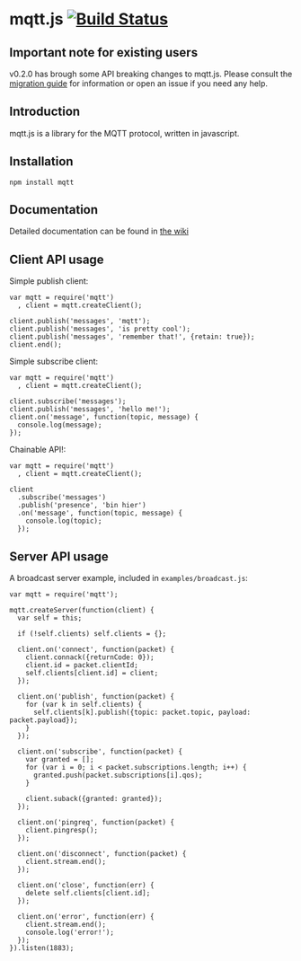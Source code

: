 # mqtt.js [![Build Status](https://travis-ci.org/adamvr/MQTT.js.png)](https://travis-ci.org/adamvr/MQTT.js)

## Important note for existing users

v0.2.0 has brough some API breaking changes to mqtt.js. Please
consult the [migration guide](http://github.com/adamvr/MQTT.js/wiki/migration) for information
or open an issue if you need any help.

## Introduction

mqtt.js is a library for the MQTT protocol, written in javascript.


## Installation

    npm install mqtt

## Documentation

Detailed documentation can be found in [the wiki](http://github.com/adamvr/MQTT.js/wiki)

## Client API usage

Simple publish client:

    var mqtt = require('mqtt')
      , client = mqtt.createClient();

    client.publish('messages', 'mqtt');
    client.publish('messages', 'is pretty cool');
    client.publish('messages', 'remember that!', {retain: true});
    client.end();

Simple subscribe client:

    var mqtt = require('mqtt')
      , client = mqtt.createClient();

    client.subscribe('messages');
    client.publish('messages', 'hello me!');
    client.on('message', function(topic, message) {
      console.log(message);
    });

Chainable API!:

    var mqtt = require('mqtt')
      , client = mqtt.createClient();

    client
      .subscribe('messages')
      .publish('presence', 'bin hier')
      .on('message', function(topic, message) {
        console.log(topic);
      });

## Server API usage

A broadcast server example, included in `examples/broadcast.js`:

    var mqtt = require('mqtt');

    mqtt.createServer(function(client) {
      var self = this;

      if (!self.clients) self.clients = {};

      client.on('connect', function(packet) {
        client.connack({returnCode: 0});
        client.id = packet.clientId;
        self.clients[client.id] = client;
      });

      client.on('publish', function(packet) {
        for (var k in self.clients) {
          self.clients[k].publish({topic: packet.topic, payload: packet.payload});
        }
      });

      client.on('subscribe', function(packet) {
        var granted = [];
        for (var i = 0; i < packet.subscriptions.length; i++) {
          granted.push(packet.subscriptions[i].qos);
        }

        client.suback({granted: granted});
      });

      client.on('pingreq', function(packet) {
        client.pingresp();
      });

      client.on('disconnect', function(packet) {
        client.stream.end();
      });

      client.on('close', function(err) {
        delete self.clients[client.id];
      });

      client.on('error', function(err) {
        client.stream.end();
        console.log('error!');
      });
    }).listen(1883);


